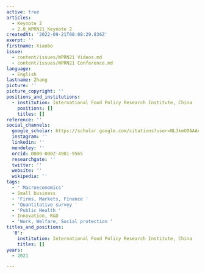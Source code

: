 ```yaml
---
active: true
articles:
  - Keynote 2
  - 2.0_WPRN21_Keynote 2
createdAt: '2022-09-21T08:08:29.836Z'
exerpt: ''
firstname: Xiaobo
issue:
  - content/issues/WPRN21 Videos.md
  - content/issues/WPRN21 Conference.md
language:
  - English
lastname: Zhang
picture: ''
picture_copyright: ''
positions_and_institutions:
  - institution: International Food Policy Research Institute, China
    positions: []
    titles: []
reference: ''
social_channels:
  google_scholar: https://scholar.google.com/citations?user=NL3kmU0AAAAJ&hl=en
  instagram: ''
  linkedin: ''
  mendeley: ''
  orcid: 0000-0002-4981-9565
  researchgate: ''
  twitter: ''
  website: ''
  wikipedia: ''
tags:
  - ' Macroeconomics'
  - Small business
  - 'Firms, Markets, Finance '
  - 'Quantitative survey '
  - 'Public Health '
  - Innovation, R&D
  - 'Work, Welfare, Social protection '
titles_and_positions:
  '0':
    institution: International Food Policy Research Institute, China
    titles: []
years:
  - 2021

---
```

